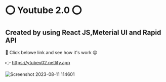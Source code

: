 #  ⭕ Youtube 2.0 ⭕

## Created by using React JS,Meterial UI and Rapid API 

📌 Click belowe link and see how it's work 😍

 👉 https://ytubev02.netlify.app

![Screenshot 2023-08-11 114601](https://github.com/Sachintha-Samarathunga/Youtube-2.0/assets/98406068/c61cc902-7c3b-4318-9b8f-2b69949db6f1)
